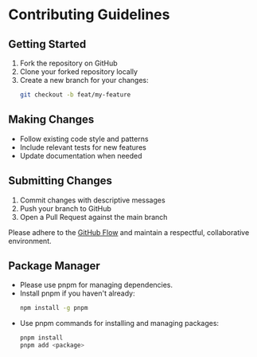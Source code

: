 # Contributing Guidelines

## Getting Started
1. Fork the repository on GitHub
2. Clone your forked repository locally
3. Create a new branch for your changes:
   ```bash
   git checkout -b feat/my-feature
   ```

## Making Changes
- Follow existing code style and patterns
- Include relevant tests for new features
- Update documentation when needed

## Submitting Changes
1. Commit changes with descriptive messages
2. Push your branch to GitHub
3. Open a Pull Request against the main branch

Please adhere to the [GitHub Flow](https://guides.github.com/introduction/flow/) and maintain a respectful, collaborative environment.

## Package Manager
- Please use pnpm for managing dependencies.
- Install pnpm if you haven't already:
  ```bash
  npm install -g pnpm
  ```
- Use pnpm commands for installing and managing packages:
  ```bash
  pnpm install
  pnpm add <package>
  ```